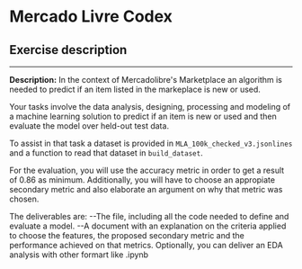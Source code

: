# Mercado Livre Codex

## Exercise description
--------------------

**Description:**
In the context of Mercadolibre's Marketplace an algorithm is needed to predict if an item listed in the markeplace is new or used.

Your tasks involve the data analysis, designing, processing and modeling of a machine learning solution 
to predict if an item is new or used and then evaluate the model over held-out test data.

To assist in that task a dataset is provided in `MLA_100k_checked_v3.jsonlines` and a function to read that dataset in `build_dataset`.

For the evaluation, you will use the accuracy metric in order to get a result of 0.86 as minimum. 
Additionally, you will have to choose an appropiate secondary metric and also elaborate an argument on why that metric was chosen.

The deliverables are:
--The file, including all the code needed to define and evaluate a model.
--A document with an explanation on the criteria applied to choose the features, 
  the proposed secondary metric and the performance achieved on that metrics. 
  Optionally, you can deliver an EDA analysis with other formart like .ipynb
